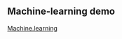 ## Machine-learning demo

[Machine.learning](https://github.com/MicrosoftLearning/mslearn-ai-fundamentals/blob/main/Instructions/Exercises/01-machine-learning.md)

